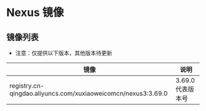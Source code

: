 # Nexus 镜像

## 镜像列表

- 注意：仅提供以下版本，其他版本待更新

| 镜像                                                            | 说明           |
|---------------------------------------------------------------|--------------|
| registry.cn-qingdao.aliyuncs.com/xuxiaoweicomcn/nexus3:3.69.0 | 3.69.0 代表版本号 |
